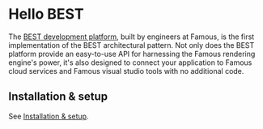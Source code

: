 # Hello BEST

The [BEST development platform](https://github.famo.us/framework), built by engineers at Famous, is the first implementation of the BEST architectural pattern. Not only does the BEST platform provide an easy-to-use API for harnessing the Famous rendering engine's power, it's also designed to connect your application to Famous cloud services and Famous visual studio tools with no additional code.

## Installation &amp; setup

See [Installation &amp; setup](setup.md).
